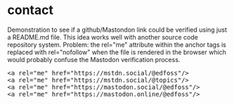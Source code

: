 # contact
Demonstration to see if a github/Mastondon link could be verified using just a README.md file.
This idea works well with another source code repository system.
Problem: the rel="me" attribute within the anchor tags is replaced with rel="nofollow" when the file is rendered in the browser which would probably confuse the Mastodon verification process.

<!--
<a rel="me" href="https://mstdn.social/@edfoss"></a>
<a rel="me" href="https://mstdn.social/@topics"></a>
<a rel="me" href="https://mastodon.social/@edfoss"></a>
<a rel="me" href="https://mastodon.online/@edfoss"></a>
-->

<pre>
&lt;a rel=&#34;me&#34; href=&#34;https://mstdn.social/@edfoss&#34;/&gt;
&lt;a rel=&#34;me&#34; href=&#34;https://mstdn.social/@topics&#34;/&gt;
&lt;a rel=&#34;me&#34; href=&#34;https://mastodon.social/@edfoss&#34;/&gt;
&lt;a rel=&#34;me&#34; href=&#34;https://mastodon.online/@edfoss&#34;/&gt;
</pre>
